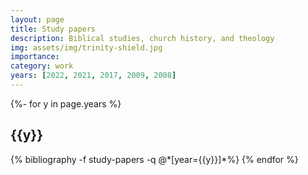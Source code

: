 ```yaml
---
layout: page
title: Study papers
description: Biblical studies, church history, and theology
img: assets/img/trinity-shield.jpg
importance: 
category: work
years: [2022, 2021, 2017, 2009, 2008]
---
```


<!-- _pages/publications.md -->
<div class="publications">

{%- for y in page.years %}
  <h2 class="year">{{y}}</h2>
  {% bibliography -f study-papers -q @*[year={{y}}]*%}
{% endfor %}

</div>


